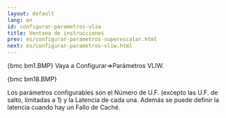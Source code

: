 ```yaml
---
layout: default
lang: en
id: configurar-parametros-vliw
title: Ventana de instrucciones
prev: es/configurar-parametros-superescalar.html
next: es/configurar-parametros-vliw.html
---
```


{bmc bm1.BMP} Vaya a Configurar=>Parámetros VLIW.

{bmc bm18.BMP}

Los parámetros configurables son el Número de U.F. (excepto las U.F. de salto, limitadas a 1) y la Latencia de cada una.
Además se puede definir la latencia cuando hay un Fallo de Caché.
